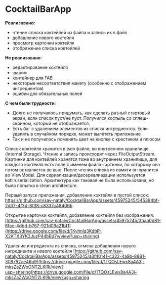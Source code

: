 # CocktailBarApp

**Реализовано:**

+ чтение списка коктейлей из файла и запись их в файл
+ добавление нового коктейля
+ просмотр карточки коктейля
+ отображение списка коктейлей

**Не реализовано:**

- редактирование коктейля
- шаринг
- контейнер для FAB
- некоторые несоответствия макету (особенно с отображением ингредиентов)
- ошибки для обязательных полей

**С чем были трудности:**
* Долго не получалось придумать, как сделать разный стартовый экран, если список пуст/не пуст. Получился костыль со сплеш-скрином, который не отображается.
* Есть баг с удалением элементов из списка ингредиентов. Если удалять в случайном порядке, может вылететь приложение
* Так и не получилось поменять цвет на кнопке с крестиком и плюсом

Список коктейля хранится в json файле, во внутреннем хранилище (Internal Storage).  Чтение и запись происходят через FileOutputStream. Картинки для коктейлей хранятся тоже во внутреннем хранилище, для каждого коктейля есть поле с именем файла картинки, по которому она потом вставляется во вью.
После чтения списка из памяти он хранится во ViewModel.
Для сериализации/десереалиазации используется kotlin.serialization.
Архитектура как таковая не была использована, но была попытка в clean architecture.

Первый запуск приложения, добавление коктейля в пустой список:[
https://github.com/sav-nataly/CocktailBarApp/assets/45975245/545394bf-2d37-4f3d-8f38-c8337c48406b
](https://drive.google.com/file/d/1nmD6VlW1ZRxTKH9DcqWFW4D8OWGbKrKt/view?usp=sharing)

Открытие карточки коктейля, добавление коктейля без изображения:
[https://github.com/sav-nataly/CocktailBarApp/assets/45975245/3baa0d81-6fac-4dbd-b767-921d09a21bf1](https://drive.google.com/file/d/1Kyhnlq3KdbP-X2KTX3YK3JuzP44bBd7v/view?usp=sharing)

Удаление ингредиента из списка, отмена добавления нового ингредиента и нового коктейля
[https://github.com/sav-nataly/CocktailBarApp/assets/45975245/a3f40141-c322-4a9b-8881-308792ae46b9](https://drive.google.com/file/d/1TQOsLEwx8a4A3j-mksZaZWoONT2LKlRi/view?usp=sharing)https://drive.google.com/file/d/1TQOsLEwx8a4A3j-mksZaZWoONT2LKlRi/view?usp=sharing

